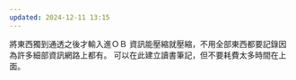 ```yaml
---
updated: 2024-12-11 13:15
---
```

將東西獨到通透之後才輸入進ＯＢ
資訊能壓縮就壓縮，不用全部東西都要記錄因為許多細部資訊網路上都有。
可以在此建立讀書筆記，但不要耗費太多時間在上面。
